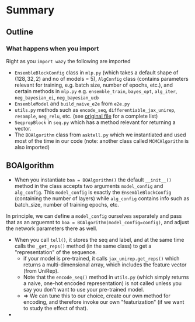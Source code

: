 # Summary

## Outline

### What happens when you import

Right as you `import wazy` the following are imported
* `EnsembleBlockConfig` class in `mlp.py` (which takes a default shape of $(128, 32, 2)$ and no of models = $5$), `AlgConfig` class (contains parameters relevant for training, e.g. batch size, number of epochs, etc.), and certain methods in `mlp.py` e.g. `ensemble_train`, `bayes_opt`, `alg_iter`, `neg_bayesian_ei`, `neg_bayesian_ucb`
* `EnsembleModel` and `build_naive_e2e` from `e2e.py`
* `utils.py` methods such as `encode_seq`, `differentiable_jax_unirep`, `resample`, `neg_relu`, etc. (see [original file](https://github.com/cartilage-ftw/wazy/blob/master/wazy/__init__.py) for a complete list)
* `SeqpropBlock` in `seq.py` which has a method relevant for returning a vector.
* The `BOAlgorithm` class from `asktell.py` which we instantiated and used most of the time in our code (note: another class called `MCMCAlgorithm` is also imported)

## BOAlgorithm

* When you instantiate `boa = BOAlgorithm()` the default `__init__()` method in the class accepts two arguments `model_config` and `alg_config`. This `model_config` is exactly the `EnsembleBlockConfig` (containing the number of layers) while `alg_config` contains info such as batch_size, number of training epochs, etc.

In principle, we can define a `model_config` ourselves separately and pass that as an arguemnt to `boa = BOAlgorithm(model_config=config)`, and adjust the network parameters there as well.

* When you call `tell()`, it stores the seq and label, and at the same time calls the `_get_reps()` method (in the same class) to get a "representation" of the sequence.
    * if your model is pre-trained, it calls `jax_unirep.get_reps()` which returns a multi-dimensional array, which includes the feature vector (from UniRep).
    * Note that the `encode_seq()` method in `utils.py` (which simply returns a naive, one-hot encoded representation) is not called unless you say you don't want to use your pre-trained model.
    * => We can tune this to our choice, create our own method for encoding, and therefore invoke our own "featurization" (if we want to study the effect of that).
* 